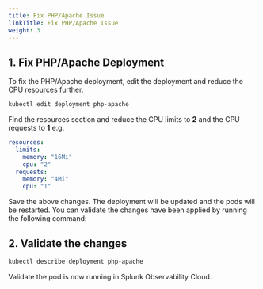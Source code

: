 ```yaml
---
title: Fix PHP/Apache Issue
linkTitle: Fix PHP/Apache Issue
weight: 3
---
```


## 1. Fix PHP/Apache Deployment

To fix the PHP/Apache deployment, edit the deployment and reduce the CPU resources further.

```bash
kubectl edit deployment php-apache
```

Find the resources section and reduce the CPU limits to **2** and the CPU requests to **1** e.g.

``` yaml
resources:
  limits:
    memory: "16Mi"
    cpu: "2"
  requests:
    memory: "4Mi"
    cpu: "1"
```

Save the above changes. The deployment will be updated and the pods will be restarted. You can validate the changes have been applied by running the following command:

## 2. Validate the changes

``` bash
kubectl describe deployment php-apache
```

Validate the pod is now running in Splunk Observability Cloud.
